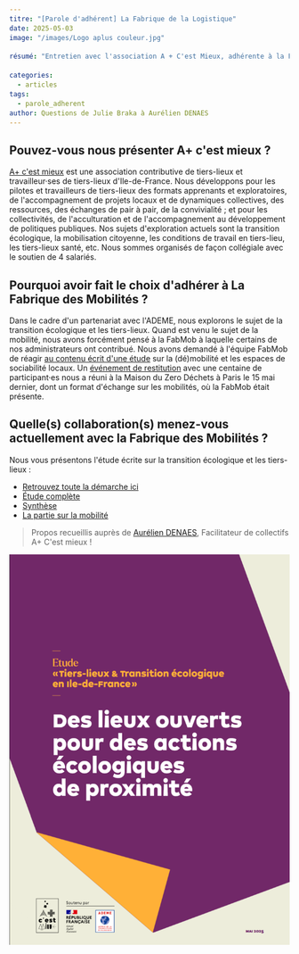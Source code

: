 ```yaml
---
titre: "[Parole d'adhérent] La Fabrique de la Logistique"
date: 2025-05-03
image: "/images/Logo aplus couleur.jpg"

résumé: "Entretien avec l'association A + C'est Mieux, adhérente à la FabMob"

categories: 
  - articles
tags: 
  - parole_adherent
author: Questions de Julie Braka à Aurélien DENAES
---
```


## Pouvez-vous nous présenter A+ c'est mieux ?

[A+ c'est mieux](https://www.apluscestmieux.org/) est une association contributive de tiers-lieux et travailleur·ses de tiers-lieux d'Ile-de-France.  Nous développons pour les pilotes et travailleurs de tiers-lieux des formats apprenants et exploratoires, de l'accompagnement de projets locaux et de dynamiques collectives, des ressources, des échanges de pair à pair, de la convivialité ; et pour les collectivités, de l'acculturation et de l'accompagnement au développement de politiques publiques. Nos sujets d'exploration actuels sont la transition écologique, la mobilisation citoyenne, les conditions de travail en tiers-lieu, les tiers-lieux santé, etc. Nous sommes organisés de façon collégiale avec le soutien de 4 salariés.


## Pourquoi avoir fait le choix d'adhérer à La Fabrique des Mobilités ?

Dans le cadre d'un partenariat avec l'ADEME, nous explorons le sujet de la transition écologique et les tiers-lieux.
Quand est venu le sujet de la mobilité, nous avons forcément pensé à la FabMob à laquelle certains de nos administrateurs ont contribué. Nous avons demandé à l'équipe FabMob de réagir [au contenu écrit d'une étude](https://nuage.apluscestmieux.org/s/NN9csjJWF5wx9w4) sur la (dé)mobilité et les espaces de sociabilité locaux.
Un [événement de restitution](https://www.linkedin.com/posts/apluscestmieux_quelle-%C3%A9nergie-renouvelable-hier-pour-ugcPost-7329085165605957633-yeAy?utm_source=share&utm_medium=member_desktop&rcm=ACoAAAU_MbgBxMmx0I8bfxcpWjz3E8wvowI5BzE) avec une centaine de participant·es nous a réuni à la Maison du Zero Déchets à Paris le 15 mai dernier, dont un format d'échange sur les mobilités, où la FabMob était présente.


## Quelle(s) collaboration(s) menez-vous actuellement avec la Fabrique des Mobilités ?

Nous vous présentons l'étude écrite sur la transition écologique et les tiers-lieux :
* [Retrouvez toute la démarche ici](https://www.apluscestmieux.org/transition-ecologique)
* [Étude complète](https://nuage.apluscestmieux.org/s/WHp6fZ3Bq9yJSwc)
* [Synthèse](https://nuage.apluscestmieux.org/s/KxfifSxSBpm6JCq)
* [La partie sur la mobilité](https://nuage.apluscestmieux.org/s/NN9csjJWF5wx9w4)

> Propos recueillis auprès de [Aurélien DENAES](https://www.linkedin.com/in/aureliendenaes/?originalSubdomain=fr), Facilitateur de collectifs A+ C'est mieux  !


![Etude "Des lieux ouverts pour des actions écologiques de proximité"](/contenu/articles/2025/images/etude_apluscmieux.png)

